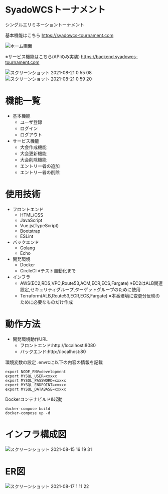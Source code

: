 # SyadoWCSトーナメント

シングルエリミネーショントーナメント

基本機能はこちら
https://syadowcs-tournament.com

![ホーム画面](https://user-images.githubusercontent.com/8272683/130260056-aee47f83-ab7f-429a-aa0a-d07201700eb8.png)

※サービス機能はこちら(APIのみ実装)
https://backend.syadowcs-tournament.com

![スクリーンショット 2021-08-21 0 55 08](https://user-images.githubusercontent.com/8272683/130260577-9b60aa1e-1691-47f7-8183-fa8035112146.png)
![スクリーンショット 2021-08-21 0 59 20](https://user-images.githubusercontent.com/8272683/130261104-42b40922-2782-49c5-88e6-c1369e2638c6.png)

# 機能一覧
- 基本機能
  - ユーザ登録
  - ログイン
  - ログアウト
- サービス機能
  - 大会作成機能
  - 大会更新機能
  - 大会削除機能
  - エントリー者の追加
  - エントリー者の削除

# 使用技術
- フロントエンド
  - HTML/CSS
  - JavaScript
  - Vue.js(TypeScript)
  - Bootstrap
  - ESLint
- バックエンド
  - Golang
  - Echo
- 開発環境
  - Docker
  - CircleCI ※テスト自動化まで
- インフラ
  - AWS(EC2,RDS,VPC,Route53,ACM,ECR,ECS,Fargate) ※EC2はALB関連設定,セキュリティグループ,ターゲットグループのために使用
  - Terraform(ALB,Route53,ECR,ECS,Fargate) ※本番環境に変更分反映のために必要なものだけ作成

# 動作方法

- 開発環境動作URL
  - フロントエンド:http://localhost:8080
  - バックエンド:http://localhost:80

環境変数の設定
.envrcに以下の内容の情報を記載
```
export NODE_ENV=development
export MYSQL_USER=xxxxx
export MYSQL_PASSWORD=xxxxx
export MYSQL_ENDPOINT=xxxxx
export MYSQL_DATABASE=xxxxx
```
Dockerコンテナビルド&起動
```
docker-compose build
docker-compose up -d
```

# インフラ構成図
![スクリーンショット 2021-08-15 16 19 31](https://user-images.githubusercontent.com/8272683/129470462-4dcdb8da-9a64-433e-bc44-a7419a443ed9.png)

# ER図
![スクリーンショット 2021-08-17 1 11 22](https://user-images.githubusercontent.com/8272683/129595256-0253d18e-4080-4359-9ea7-be5c835e754d.png)
